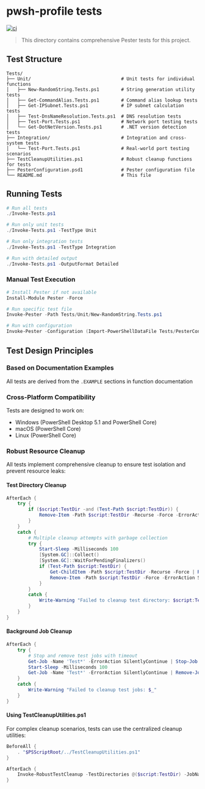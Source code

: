 # pwsh-profile tests

[![ci](https://github.com/jonlabelle/pwsh-profile/actions/workflows/ci.yml/badge.svg)](https://github.com/jonlabelle/pwsh-profile/actions/workflows/ci.yml)

> This directory contains comprehensive Pester tests for this project.

## Test Structure

```plaintext
Tests/
├── Unit/                                 # Unit tests for individual functions
│   ├── New-RandomString.Tests.ps1        # String generation utility tests
│   ├── Get-CommandAlias.Tests.ps1        # Command alias lookup tests
│   ├── Get-IPSubnet.Tests.ps1            # IP subnet calculation tests
│   ├── Test-DnsNameResolution.Tests.ps1  # DNS resolution tests
│   ├── Test-Port.Tests.ps1               # Network port testing tests
│   └── Get-DotNetVersion.Tests.ps1       # .NET version detection tests
├── Integration/                          # Integration and cross-system tests
│   └── Test-Port.Tests.ps1               # Real-world port testing scenarios
├── TestCleanupUtilities.ps1              # Robust cleanup functions for tests
├── PesterConfiguration.psd1              # Pester configuration file
└── README.md                             # This file
```

## Running Tests

```powershell
# Run all tests
./Invoke-Tests.ps1

# Run only unit tests
./Invoke-Tests.ps1 -TestType Unit

# Run only integration tests
./Invoke-Tests.ps1 -TestType Integration

# Run with detailed output
./Invoke-Tests.ps1 -OutputFormat Detailed
```

### Manual Test Execution

```powershell
# Install Pester if not available
Install-Module Pester -Force

# Run specific test file
Invoke-Pester -Path Tests/Unit/New-RandomString.Tests.ps1

# Run with configuration
Invoke-Pester -Configuration (Import-PowerShellDataFile Tests/PesterConfiguration.psd1)
```

## Test Design Principles

### Based on Documentation Examples

All tests are derived from the `.EXAMPLE` sections in function documentation

### Cross-Platform Compatibility

Tests are designed to work on:

- Windows (PowerShell Desktop 5.1 and PowerShell Core)
- macOS (PowerShell Core)
- Linux (PowerShell Core)

### Robust Resource Cleanup

All tests implement comprehensive cleanup to ensure test isolation and prevent resource leaks:

#### Test Directory Cleanup

```powershell
AfterEach {
    try {
        if ($script:TestDir -and (Test-Path $script:TestDir)) {
            Remove-Item -Path $script:TestDir -Recurse -Force -ErrorAction SilentlyContinue
        }
    }
    catch {
        # Multiple cleanup attempts with garbage collection
        try {
            Start-Sleep -Milliseconds 100
            [System.GC]::Collect()
            [System.GC]::WaitForPendingFinalizers()
            if (Test-Path $script:TestDir) {
                Get-ChildItem -Path $script:TestDir -Recurse -Force | Remove-Item -Force -Recurse -ErrorAction SilentlyContinue
                Remove-Item -Path $script:TestDir -Force -ErrorAction SilentlyContinue
            }
        }
        catch {
            Write-Warning "Failed to cleanup test directory: $script:TestDir - $_"
        }
    }
}
```

#### Background Job Cleanup

```powershell
AfterEach {
    try {
        # Stop and remove test jobs with timeout
        Get-Job -Name 'Test*' -ErrorAction SilentlyContinue | Stop-Job -ErrorAction SilentlyContinue
        Start-Sleep -Milliseconds 100
        Get-Job -Name 'Test*' -ErrorAction SilentlyContinue | Remove-Job -Force -ErrorAction SilentlyContinue
    }
    catch {
        Write-Warning "Failed to cleanup test jobs: $_"
    }
}
```

#### Using TestCleanupUtilities.ps1

For complex cleanup scenarios, tests can use the centralized cleanup utilities:

```powershell
BeforeAll {
    . "$PSScriptRoot/../TestCleanupUtilities.ps1"
}

AfterEach {
    Invoke-RobustTestCleanup -TestDirectories @($script:TestDir) -JobNamePatterns @('Test*', 'KeepAlive*')
}
```
